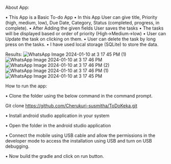About App:

•	This App is a Basic To-do App
•	In this App User can give title, Priority (high, medium, low), Due Date, Category, Status (completed, progress, in complete).
•	After Adding the given fields User saves the tasks
•	The tasks will be displayed based or order of priority (High->Medium->low)
•	User can Update the task on clicking on them.
•	User can delete the task by long press on the tasks.
•	I have used local storage (SQLite) to store the data.

Results:
![WhatsApp Image 2024-01-10 at 3 17 45 PM (1)](https://github.com/Cherukuri-susmitha/ToDoKeka/assets/84890433/33b85b99-ed9c-4e0a-8b05-fd29e7b99198)
![WhatsApp Image 2024-01-10 at 3 17 46 PM](https://github.com/Cherukuri-susmitha/ToDoKeka/assets/84890433/cd73e651-3903-480b-9ce7-0f6fd73429f8)
![WhatsApp Image 2024-01-10 at 3 17 46 PM (2)](https://github.com/Cherukuri-susmitha/ToDoKeka/assets/84890433/f3d51688-fd21-4333-814c-2db3f5d3e9a6)
![WhatsApp Image 2024-01-10 at 3 17 46 PM (1)](https://github.com/Cherukuri-susmitha/ToDoKeka/assets/84890433/54a7627d-438d-4e85-a485-442125906035)
![WhatsApp Image 2024-01-10 at 3 17 45 PM](https://github.com/Cherukuri-susmitha/ToDoKeka/assets/84890433/6722f1f3-3ed6-4193-aa33-16d6f9cee09c)

 
                                   


How to run the app: 

•	Clone the folder using the below command in the command prompt.

Git clone https://github.com/Cherukuri-susmitha/ToDoKeka.git

•	Install android studio application in your system

•	Open the folder in the android studio application

•	Connect the mobile using USB cable and allow the permissions in the developer mode to access the installation using USB and turn on USB debugging.

•	Now build the gradle and click on run button.

